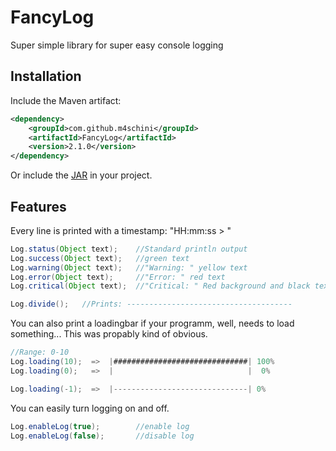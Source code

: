 # FancyLog
Super simple library for super easy console logging

## Installation
Include the Maven artifact:
```xml
<dependency>
    <groupId>com.github.m4schini</groupId>
    <artifactId>FancyLog</artifactId>
    <version>2.1.0</version>
</dependency>
```
Or include the [JAR](https://github.com/m4schini/FancyLog/releases) in your project.

## Features
Every line is printed with a timestamp: "HH:mm:ss > "
```java
Log.status(Object text);    //Standard println output
Log.success(Object text);   //green text
Log.warning(Object text);   //"Warning: " yellow text
Log.error(Object text);     //"Error: " red text
Log.critical(Object text);  //"Critical: " Red background and black text   

Log.divide();   //Prints: -------------------------------------
```
You can also print a loadingbar if your programm, well, needs to load something...
This was propably kind of obvious.
```java
//Range: 0-10
Log.loading(10);  =>  |##############################| 100%
Log.loading(0);   =>  |                              |  0%

Log.loading(-1);  =>  |------------------------------| 0%
```
You can easily turn logging on and off.
```java
Log.enableLog(true);        //enable log
Log.enableLog(false);       //disable log
```
